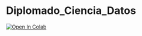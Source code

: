 # Diplomado_Ciencia_Datos

[![Open In Colab](https://colab.research.google.com/assets/colab-badge.svg)](https://colab.research.google.com/github/lindasheriyn/Diplomado_Ciencia_Datos/blob/master/Tareas/Tarea2.ipynb)
